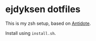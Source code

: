 # ejdyksen dotfiles

This is my zsh setup, based on [Antidote](http://github.com/mattmc3/antidote).

Install using `install.sh`.
